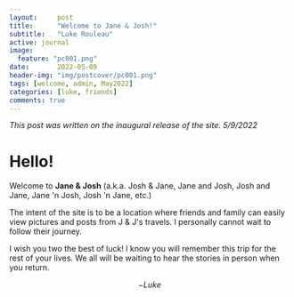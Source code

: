 ```yaml
---
layout:     post
title:      "Welcome to Jane & Josh!"
subtitle:   "Luke Rouleau"
active: journal
image:
  feature: "pc001.png"
date:       2022-05-09
header-img: "img/postcover/pc001.png"
tags: [welcome, admin, May2022]
categories: [luke, friends]
comments: true
---
```


*This post was written on the inaugural release of the site. 5/9/2022*

# Hello! 
Welcome to **Jane & Josh** (a.k.a. Josh & Jane, Jane and Josh, Josh and Jane, Jane 'n Josh, Josh 'n Jane, etc.)

The intent of the site is to be a location where friends and family can easily view pictures and posts from J & J's travels. I personally cannot wait to follow their journey.

I wish you two the best of luck! I know you  will remember this trip for the rest of your lives. We all will be waiting to hear the stories in person when you return.

$$
-Luke
$$